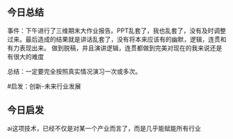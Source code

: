 ## 今日总结

事件：下午进行了三维期末大作业报告。PPT乱套了，我也乱套了，没有及时调整过来。最后造成的结果就是讲话乱套了，没有将本来应该有的幽默，逻辑，连贯和有力表现出来。
做到脱稿，并且演讲逻辑，连贯都做到完美对现在的我来说还是有很大的难度

总结：一定要完全按照真实情况演习一次或多次。

 #启发：创新-未来行业发展 
## 今日启发

ai这项技术，已经不仅是对某一个产业而言了，而是几乎能赋能所有行业